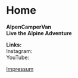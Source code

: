# Home

**AlpenCamperVan**  
**Live the Alpine Adventure**  

**Links:**  
Instagram:  
YouTube:  





[Impressum](https://alpencampervan.github.io/Impressum)
